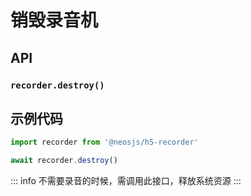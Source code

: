 # 销毁录音机 <BadgeTip text="异步" type="green"></BadgeTip>

## API
### `recorder.destroy()`
### 

## 示例代码
```js
import recorder from '@neosjs/h5-recorder'

await recorder.destroy()
```

::: info
不需要录音的时候，需调用此接口，释放系统资源
:::
